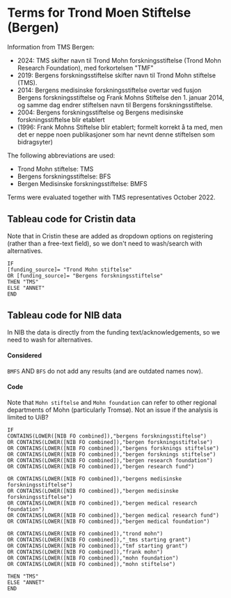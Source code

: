 # Terms for Trond Moen Stiftelse (Bergen)

Information from TMS Bergen:
* 2024: TMS skifter navn til Trond Mohn forskningsstiftelse (Trond Mohn Research Foundation), med forkortelsen "TMF"
* 2019: Bergens forskningsstiftelse skifter navn til Trond Mohn stiftelse (TMS).
* 2014: Bergens medisinske forskningsstiftelse overtar ved fusjon Bergens forskningsstiftelse og Frank Mohns Stiftelse den 1. januar 2014, og samme dag endrer stiftelsen navn til Bergens forskningsstiftelse.
* 2004: Bergens forskningsstiftelse og Bergens medisinske forskningsstiftelse blir etablert 
* (1996: Frank Mohns Stiftelse blir etablert; formelt korrekt å ta med, men det er neppe noen publikasjoner som har nevnt denne stiftelsen som bidragsyter)
 
The following abbreviations are used:
*	Trond Mohn stiftelse: TMS
*	Bergens forskningsstiftelse: BFS
*	Bergen Medisinske forskningsstiftelse: BMFS

Terms were evaluated together with TMS representatives October 2022.

## Tableau code for Cristin data

Note that in Cristin these are added as dropdown options on registering (rather than a free-text field), so we don't need to wash/search with alternatives.

```
IF 
[funding_source]= "Trond Mohn stiftelse" 
OR [funding_source]= "Bergens forskningsstiftelse" 
THEN "TMS"
ELSE "ANNET"
END
```

## Tableau code for NIB data

In NIB the data is directly from the funding text/acknowledgements, so we need to wash for alternatives.

#### Considered

`BMFS` AND `BFS` do not add any results (and are outdated names now). 

#### Code

Note that `Mohn stiftelse` and `Mohn foundation` can refer to other regional departments of Mohn (particularly Tromsø). Not an issue if the analysis is limited to UiB?

```
IF 
CONTAINS(LOWER([NIB FO combined]),"bergens forskningsstiftelse")
OR CONTAINS(LOWER([NIB FO combined]),"bergen forskningsstiftelse")
OR CONTAINS(LOWER([NIB FO combined]),"bergens forsknings stiftelse")
OR CONTAINS(LOWER([NIB FO combined]),"bergen forsknings stiftelse")
OR CONTAINS(LOWER([NIB FO combined]),"bergen research foundation")
OR CONTAINS(LOWER([NIB FO combined]),"bergen research fund")

OR CONTAINS(LOWER([NIB FO combined]),"bergens medisinske forskningsstiftelse")
OR CONTAINS(LOWER([NIB FO combined]),"bergen medisinske forskningsstiftelse")
OR CONTAINS(LOWER([NIB FO combined]),"bergen medical research foundation")
OR CONTAINS(LOWER([NIB FO combined]),"bergen medical research fund")
OR CONTAINS(LOWER([NIB FO combined]),"bergen medical foundation")

OR CONTAINS(LOWER([NIB FO combined]),"trond mohn")
OR CONTAINS(LOWER([NIB FO combined]),"_tms starting grant")
OR CONTAINS(LOWER([NIB FO combined]),"tmf starting grant")
OR CONTAINS(LOWER([NIB FO combined]),"frank mohn")
OR CONTAINS(LOWER([NIB FO combined]),"mohn foundation")
OR CONTAINS(LOWER([NIB FO combined]),"mohn stiftelse")
 
THEN "TMS"
ELSE "ANNET"
END
```
